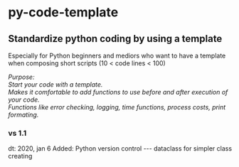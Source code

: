 # py-code-template
Standardize python coding by using a template  
--
Especially for Python beginners and mediors who want to have a template  
when composing short scripts (10 < code lines < 100)

*Purpose:   
Start your code with a template.  
Makes it comfortable to add functions to use before and after execution of your code.  
Functions like error checking, logging, time functions, process costs, print formating.*

### vs 1.1 
dt: 2020, jan 6
Added: Python version control --- dataclass for simpler class creating
